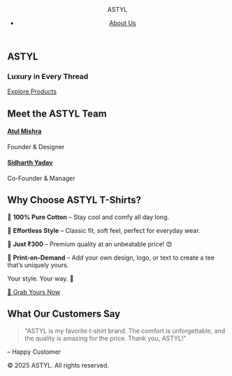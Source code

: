 <!DOCTYPE html>
<html lang="en">
<head>
  <meta charset="UTF-8" />
  <meta name="viewport" content="width=device-width, initial-scale=1.0" />
  <meta name="google-site-verification" content="Jgz-0oURLqFXvWpmHVXEB0yamClWPrGn78rjv8UG1vU" />
  <title>ASTYL - Luxury in Every Thread</title>
  <link rel="stylesheet" href="https://fonts.googleapis.com/css2?family=Poppins:wght@300;400;600;700&family=Playfair+Display:wght@700&display=swap" />
  <link rel="stylesheet" href="style.css" />
  <script src="script.js"></script>
</head>
<body>
  <!-- Navbar -->
  <header class="navbar">
    <div class="container">
      <div class="logo">ASTYL</div>
      <nav>
        <ul class="nav-links">
          <li><a href="about.html">About Us</a></li>
        </ul>
      </nav>
    </div>
  </header>

  <!-- Hero Section -->
  <section class="hero">
    <div class="hero-content">
      <h1>ASTYL</h1>
      <h3>Luxury in Every Thread</h3>
      <a href="https://www.instagram.com/astyl.2" class="btn">Explore Products</a>
    </div>
  </section>

  <!-- Experiences Section -->
  <section class="experiences">
    <div class="container">
      <h2>Meet the ASTYL Team</h2>
      <div class="experience-grid">
        <div class="experience-card">
          <a href="https://www.instagram.com/the.atul.mishra"><h4>Atul Mishra</h4></a>
          <p>Founder & Designer</p>
        </div>
        <div class="experience-card">
          <a href="https://www.instagram.com/honeybaba8055"><h4>Sidharth Yadav</h4></a>
          <p>Co-Founder & Manager</p>
        </div>
      </div>
    </div>
  </section>

  <!-- About Section -->
  <section class="about">
    <div class="container">
      <h2>Why Choose ASTYL T-Shirts?</h2>
      <p>🌿 <strong>100% Pure Cotton</strong> – Stay cool and comfy all day long.</p>
      <p>🧥 <strong>Effortless Style</strong> – Classic fit, soft feel, perfect for everyday wear.</p>
      <p>💸 <strong>Just ₹300</strong> – Premium quality at an unbeatable price! 😍</p>
      <p>🎨 <strong>Print-on-Demand</strong> – Add your own design, logo, or text to create a tee that’s uniquely yours.</p>
      <p class="highlight">Your style. Your way. 💯</p>
      <a href="https://www.instagram.com/astyl.2" class="btn">🛒 Grab Yours Now</a>
    </div>
  </section>

  <!-- Testimonials Section -->
  <section class="testimonials">
    <div class="container">
      <h2>What Our Customers Say</h2>
      <blockquote>
        "ASTYL is my favorite t-shirt brand. The comfort is unforgettable, and the quality is amazing for the price. Thank you, ASTYL!"
      </blockquote>
      <p>– Happy Customer</p>
    </div>
  </section>

  <!-- Footer -->
  <footer>
    <div class="container">
      <p>&copy; 2025 ASTYL. All rights reserved.</p>
    </div>
  </footer>
</body>
</html>
